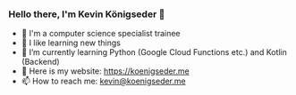 ### Hello there, I'm Kevin Königseder 👋

- 📖 I'm a computer science specialist trainee
- 🔭 I like learning new things
- 🌱 I’m currently learning Python (Google Cloud Functions etc.) and Kotlin (Backend)
- 🔗 Here is my website: https://koenigseder.me
- 📫 How to reach me: kevin@koenigseder.me
